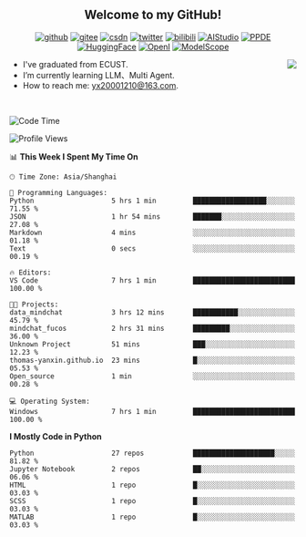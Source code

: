 <h2 align="center"> Welcome to my GitHub!</h2>

<p align="center">
  <a href="https://github.com/thomas-yanxin"><img src="https://img.shields.io/badge/GitHub-24292e" alt="github"></a>
  <a href="https://gitee.com/yanxin_thomas"><img src="https://img.shields.io/badge/Gitee-fe7300" alt="gitee"></a>
  <a href="https://blog.csdn.net/Mefishes"><img src="https://img.shields.io/badge/CSDN-cf000e" alt="csdn"></a>
  <a href="https://twitter.com/thomas_yanxin"><img src="https://img.shields.io/badge/Twitter-6495ED" alt="twitter"></a>
  <a href="https://space.bilibili.com/438539054?from=search&seid=8236420690670187274"><img src="https://img.shields.io/badge/-bilibili-blue" alt="bilibili"></a>
  <a href="https://aistudio.baidu.com/aistudio/personalcenter/thirdview/383005"><img src="https://img.shields.io/badge/-AIStudio-9cf" alt="AIStudio"></a>
  <a href="https://www.paddlepaddle.org.cn/ppdemd?n=/ppdemd/%E9%A2%9C%E9%91%AB"><img src="https://img.shields.io/badge/-PPDE-brightgreen" alt="PPDE"></a>
  <a href="https://huggingface.co/thomas-yanxin"><img src="https://img.shields.io/badge/-HuggingFace-yellow" alt="HuggingFace"></a>
  <a href="https://git.openi.org.cn/thomas-yanxin"><img src="https://img.shields.io/badge/-OpenI-337AFF" alt="OpenI"></a>
  <a href="https://modelscope.cn/organization/AI-ModelScope"><img src="https://img.shields.io/badge/modelscope-8A2BE2" alt="ModelScope"></a>
</p>

<img align="right" src="https://github-readme-stats.vercel.app/api?username=thomas-yanxin&count_private=true&show_icons=true&bg_color=15,f2f7fd,E0EAFC" />

-  I've graduated from ECUST.
-  I’m currently learning LLM、Multi Agent.
-  How to reach me: yx20001210@163.com.
<br />

<!--START_SECTION:waka-->
![Code Time](http://img.shields.io/badge/Code%20Time-1%2C352%20hrs-blue)

![Profile Views](http://img.shields.io/badge/Profile%20Views-21-blue)

📊 **This Week I Spent My Time On** 

```text
🕑︎ Time Zone: Asia/Shanghai

💬 Programming Languages: 
Python                   5 hrs 1 min         ██████████████████░░░░░░░   71.55 % 
JSON                     1 hr 54 mins        ███████░░░░░░░░░░░░░░░░░░   27.08 % 
Markdown                 4 mins              ░░░░░░░░░░░░░░░░░░░░░░░░░   01.18 % 
Text                     0 secs              ░░░░░░░░░░░░░░░░░░░░░░░░░   00.19 % 

🔥 Editors: 
VS Code                  7 hrs 1 min         █████████████████████████   100.00 % 

🐱‍💻 Projects: 
data_mindchat            3 hrs 12 mins       ███████████░░░░░░░░░░░░░░   45.79 % 
mindchat_fucos           2 hrs 31 mins       █████████░░░░░░░░░░░░░░░░   36.00 % 
Unknown Project          51 mins             ███░░░░░░░░░░░░░░░░░░░░░░   12.23 % 
thomas-yanxin.github.io  23 mins             █░░░░░░░░░░░░░░░░░░░░░░░░   05.53 % 
Open_source              1 min               ░░░░░░░░░░░░░░░░░░░░░░░░░   00.28 % 

💻 Operating System: 
Windows                  7 hrs 1 min         █████████████████████████   100.00 % 
```

**I Mostly Code in Python** 

```text
Python                   27 repos            ████████████████████░░░░░   81.82 % 
Jupyter Notebook         2 repos             ██░░░░░░░░░░░░░░░░░░░░░░░   06.06 % 
HTML                     1 repo              █░░░░░░░░░░░░░░░░░░░░░░░░   03.03 % 
SCSS                     1 repo              █░░░░░░░░░░░░░░░░░░░░░░░░   03.03 % 
MATLAB                   1 repo              █░░░░░░░░░░░░░░░░░░░░░░░░   03.03 % 
```




<!--END_SECTION:waka-->


